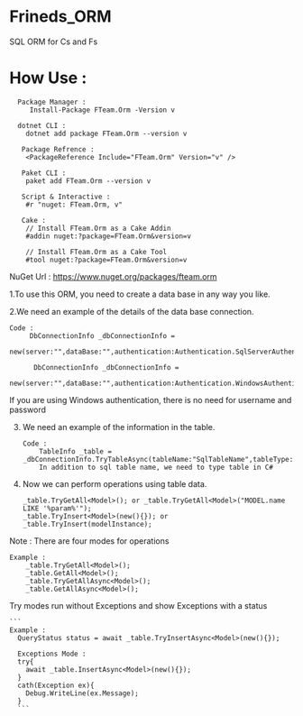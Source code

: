 # Frineds_ORM
SQL ORM for Cs and Fs 

# How Use : 
  
  ```
    Package Manager : 
       Install-Package FTeam.Orm -Version v
    
    dotnet CLI :
      dotnet add package FTeam.Orm --version v
      
     Package Refrence : 
      <PackageReference Include="FTeam.Orm" Version="v" />
      
     Paket CLI :
      paket add FTeam.Orm --version v
      
     Script & Interactive : 
      #r "nuget: FTeam.Orm, v"
      
     Cake : 
      // Install FTeam.Orm as a Cake Addin
      #addin nuget:?package=FTeam.Orm&version=v

      // Install FTeam.Orm as a Cake Tool
      #tool nuget:?package=FTeam.Orm&version=v
   ```
    
   NuGet Url : https://www.nuget.org/packages/fteam.orm

1.To use this ORM, you need to create a data base in any way you like. 

2.We need an example of the details of the data base connection. 

```
Code :
     DbConnectionInfo _dbConnectionInfo = 
     new(server:"",dataBase:"",authentication:Authentication.SqlServerAuthentication,userId:"",password:"")
     
      DbConnectionInfo _dbConnectionInfo = 
     new(server:"",dataBase:"",authentication:Authentication.WindowsAuthentication)
 ```
If you are using Windows authentication, there is no need for username and password 
 
3. We need an example of the information in the table.  
 
     ```
     Code :
         TableInfo _table = _dbConnectionInfo.TryTableAsync(tableName:"SqlTableName",tableType:typeof(CSharpTable));
         In addition to sql table name, we need to type table in C#
     ```
4. Now we can perform operations using table data. 

      ```
     _table.TryGetAll<Model>(); or _table.TryGetAll<Model>("MODEL.name LIKE '%param%'");
     _table.TryInsert<Model>(new(){}); or _table.TryInsert(modelInstance);
     ```
  
 Note :
    There are four modes for operations 
  
 
    Example : 
        _table.TryGetAll<Model>();
        _table.GetAll<Model>();
        _table.TryGetAllAsync<Model>();
        _table.GetAllAsync<Model>();
  
   Try modes run without Exceptions and show Exceptions with a status
  
    ```
    Example : 
      QueryStatus status = await _table.TryInsertAsync<Model>(new(){});
      
      Exceptions Mode :
      try{
        await _table.InsertAsync<Model>(new(){});
      }
      cath(Exception ex){
        Debug.WriteLine(ex.Message);
      }
      ```

